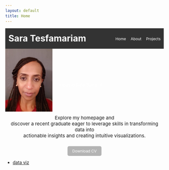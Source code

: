 ```yaml
---
layout: default
title: Home
---
```

<link rel="stylesheet" href="style.css">

<div style="display: flex; justify-content: space-between; align-items: center; padding: 10px; background-color: #333; color: white;">
    <h1 style="margin: 0;">Sara Tesfamariam</h1>
    <ul style="list-style: none; margin: 2; padding: 0; display: flex; gap: 15px;">
        <li><a href="index.md" style="color: white; text-decoration: none; font-size: 12px;">Home</a></li>
        <li><a href="about.md" style="color: white; text-decoration: none; font-size: 12px;">About</a></li>
        <li><a href="projects.md" style="color: white; text-decoration: none; font-size: 12px;">Projects</a></li>  
    </ul>
</div>

  <div style="background:   url('https://github.com/tes2sara/sara_tesfamariam/blob/main/IMG_1458.jpg?raw=true') no-repeat center center/cover; padding: 0px 0px; color: white; text-align: center;">
    <div style="display: flex; align-items: center;">
  <img src="https://github.com/tes2sara/sara_tesfamariam/blob/main/Profile.jpg?raw=true" alt="Profile Picture" style="height: 200px; width:150px; boarder-radius:50%; margin-right: 20px;">
      <div style="display: flex; flex-direction: column; justify-content: center; padding-top: 30px;">
    <p style="font-size: 13px; margin: 0;">Aspiring Data Scientist</p>
      </div>
    </div>
  </div>


<p style="text-align: center; font-size: 15px; margin: 0; padding: 10px;">Explore my homepage and <br> discover a recent graduate eager to leverage skills in transforming data into <br> actionable insights and creating intuitive visualizations.</p>

<div style="text-align: center; margin: 20px 0;">
    <a href="CV.pdf" download="Sara_CV.pdf" style="padding: 8px 15px; background-color: #b4b4b4; color: white; text-decoration: none; border-radius: 5px; font-size: 12px;">Download CV</a>
</div>

- [data viz](project1.md)

  






